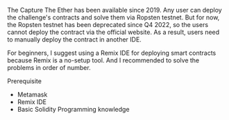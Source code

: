 The Capture The Ether has been available since 2019. Any user can deploy the challenge's contracts and solve them via Ropsten testnet.
But for now, the Ropsten testnet has been deprecated since Q4 2022, so the users cannot deploy the contract via the official website. As a result, users need to manually deploy the contract in another IDE.

For beginners, I suggest using a Remix IDE for deploying smart contracts because Remix is a no-setup tool.
And I recommended to solve the problems in order of number.

Prerequisite
- Metamask
- Remix IDE
- Basic Solidity Programming knowledge
 
